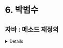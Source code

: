# 6. 박범수

## 자바 : 메소드 재정의
<details>
## 메서드 오버라이딩(재정의)

- 상위 클래스에 정의한 메서드가 **하위 클래스에서 구현할 내용과 맞지 않을 경우** 하위 클래스에서 이 **메서드를 재정의 (**오버라이딩(method overriding) ) 할 수 있습니다.
- 오버라이딩을 하려면 **반환형, 메서드 이름, 매개 변수, 매개변수 자료형**이 반드시 같아야 합니다.
- 그렇지 않다면 재정의한 메서드를 기존 메서드와 다른 메서드로 인식합니다.
- @Override 어노테이션은 이 메서드가 재정의된 메서드임을 컴파일러에게 알림
    
    → 만약 메서드의 선언부가 다르다면 컴파일된 오류가 발생하여 프로그래머의 실수를 막아 줍니다.
    
    ```java
    public abstract class Phone {
    	//메소드
    	public void turnOn() {
    		System.out.println("폰 전원을 켭니다.");
    	}
    	
    	public void turnOff() {
    		System.out.println("폰 전원을 끕니다.");
    	}
    }
    ```
    
    ```java
    public class SmartPhone extends Phone{
    
    	public void turnOnnnnnnn() {
    		System.out.println("폰 전원을 켭니다.");
    	}
    	
    	@Override
    	public void turn**o**ff() {
    		System.out.println("폰 전원을 끕니다.");
    	
    	}
    }
    ```
    

### 주로 사용하는 표준애너테이션

| 애노테이션 | 설명 |
| --- | --- |
| @Override | 재정의된 메서드라는 정보 제공 |
| @FunctionalInterface | 함수형 인터페이스라는 정보 제공 |
| @Deprecated | 이후 버전에서 사용되지 않을 수 있는 변수, 메서드에 사용됨 |
| @SuppressWarnings | 특정 경고가 나타나지 않도록 함 |

**클래스를 상속받아 재정의**

원의 면적 구하기

- 원의 면적 구하는 메서드

```java
public class Calculator {
	double areaCircle(double r) {
		System.out.println("Calculator 객체의 areaCircle() 실행");
		return 3.14159 * r * r;
	}
}
```

- 정확한 값을 구해야 한다면?

```java
public class Computer extends Calculator{  // 상속받아 메서드 재정의
	@Override
	double areaCircle(double r) {
		System.out.println("Computer 객체의 areaCircle() 실행");
		return Math.PI * r * r;
	}
}
```

- 실행

```java
public class ComputerExample {

	public static void main(String[] args) {
		int r = 10;
		Calculator calculator = new Calculator();
		System.out.println("Calculator로 계산한 원의 면적 : " + calculator.areaCircle(r));
		System.out.println();
		Computer computer = new Computer();
		System.out.println("Computer로 계산한 원의 면적 : " + computer.areaCircle(r));
	}
}
```

```
결과창
Calculator 객체의 areCircle() 실행
Calculator로 계산한 원의 면적 : 314.159

Computer 객체의 areaCirlce() 실행
Computer로 계산한 원의 면적 : 314.1592653589793
```

추상 클래스 ( 추상 메서드 가 있는 클래스 )

추상 메서드 : 함수 정의가 없는 메서드

```java

묵시적 형변환을 한 후 메서드 사용

```java
public class ComputerExample {

	public static void main(String[] args) {
		int r = 10;
		Calculator calculator = new Computer();
		System.out.println("원의 면적 : " + calculator.areaCircle(r));
	}
} // 재정의된 메서드 사용
```

```
결과창
Computer 객체의 areaCirlce() 실행
Computer로 계산한 원의 면적 : 314.1592653589793
```

추상 클래스 ( 추상 메서드 가 있는 클래스 )

추상 메서드 : 함수 정의가 없는 메서드

```java
public abstract class Animal {     // 추상 클래스 선언
	//울음소리 내는 추상메소드
	//함수정의가 없어서 선언만 있어서 불완전(abstract)하다.
	public abstract void sound();
}
//추상메소드 사용하려면 클래스 선언 시 abstract 사용
//추상메소드 선언 후 모든 자식 클래스에서 재정의하도록 강제함
```

```java
public class Cat extends Animal{   //
	//추상메소드 재정의
	@Override
	public void sound() {
		System.out.println("야옹");
	}
}
```

```java
public class Dog extends Animal{
						// 컴파일 에러
						// 상속받은 클래스의 추상메서드를 반드시 정의하라는 알림
}
```

인터페이스 

메서드는 선언만 할 수 있고(추상 메서드)

, 구현 클래스는 반드시 그 메서드를 정의해야 한다.

```java
public interface InterfaceA {
	void methodA();
}
```

```java
public interface InterfaceB {
	void methodB();
}
```

```java
public interface InterfaceC extends InterfaceA, InterfaceB{
	void methodC();
}
```

```java
public class ImplClass implements InterfaceC{
// 이로써 InterfaceC를 구현한 ImplClass는 A,B,C 메서드를 모두 구현해야 한다.
	@Override
	public void methodA() {
		System.out.println("ImplementationA-methodA() 실행");
	}

	@Override
	public void methodB() {
		System.out.println("ImplementationB-methodB() 실행");
	}

	@Override
	public void methodC() {
		System.out.println("ImplementationC-methodC() 실행");
	}
}
```

```java
public class MultiInterfaceExample {

	public static void main(String[] args) {
		//구현클래스 ImplClass 객체 생성
		ImplClass implClass = new ImplClass();
		
		//implCLass 객체를 통하여 메소드 호출
		implClass.methodA();
		implClass.methodB();
		implClass.methodC();
		
		//InterfaceA 타입으로 참조하는 경우
		InterfaceA ia = implClass;
		ia.methodA();
		System.out.println();
		
		//InterfaceB 타입으로 참조하는 경우
		InterfaceB ib = implClass;
		ib.methodB();
		System.out.println();
		
		//InterfaceC 타입으로 참조하는 경우
		InterfaceC ic = implClass;
		ic.methodC();		//InterfaceC 자기자신의 메소드 methodC()
		ic.methodA();		//InterfaceC가 InterfaceA를 상속했으므로 methodA() 사용 가능
		ic.methodB();		//InterfaceC가 InterfaceB를 상속했으므로 methodB() 사용 가능
		System.out.println();
	}
}
```
</details>
